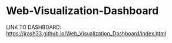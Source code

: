 # Web-Visualization-Dashboard

LINK TO DASHBOARD: https://jrash33.github.io/Web_Visualization_Dashboard/index.html
